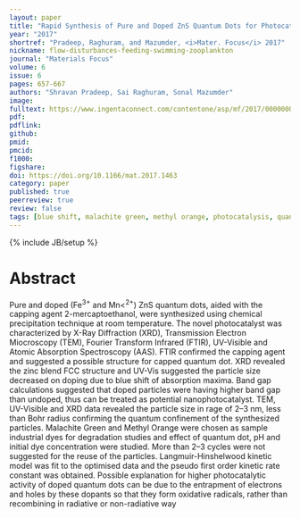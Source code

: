 ```yaml
---
layout: paper
title: "Rapid Synthesis of Pure and Doped ZnS Quantum Dots for Photocatalytic Degradation of Biological Dye Pollutants"
year: "2017"
shortref: "Pradeep, Raghuram, and Mazumder, <i>Mater. Focus</i> 2017"
nickname: flow-disturbances-feeding-swimming-zooplankton
journal: "Materials Focus"
volume: 6
issue: 6
pages: 657-667
authors: "Shravan Pradeep, Sai Raghuram, Sonal Mazumder"
image: 
fulltext: https://www.ingentaconnect.com/contentone/asp/mf/2017/00000006/00000006/art00009
pdf: 
pdflink: 
github: 
pmid: 
pmcid: 
f1000: 
figshare: 
doi: https://doi.org/10.1166/mat.2017.1463
category: paper
published: true
peerreview: true
review: false
tags: [blue shift, malachite green, methyl orange, photocatalysis, quantum confinement, ZnS nanocrystals]
---
```

{% include JB/setup %}

# Abstract 

Pure and doped (Fe<sup>3+</sup> and Mn<<sup>2+</sup>) ZnS quantum dots, aided with the capping agent 2-mercaptoethanol, were synthesized using chemical precipitation technique at room temperature. The novel photocatalyst was characterized by X-Ray Diffraction (XRD), Transmission Electron Miocroscopy (TEM), Fourier Transform Infrared (FTIR), UV-Visible and Atomic Absorption Spectroscopy (AAS). FTIR confirmed the capping agent and suggested a possible structure for capped quantum dot. XRD revealed the zinc blend FCC structure and UV-Vis suggested the particle size decreased on doping due to blue shift of absorption maxima. Band gap calculations suggested that doped particles were having higher band gap than undoped, thus can be treated as potential nanophotocatalyst. TEM, UV-Visible and XRD data revealed the particle size in rage of 2–3 nm, less than Bohr radius confirming the quantum confinement of the synthesized particles. Malachite Green and Methyl Orange were chosen as sample industrial dyes for degradation studies and effect of quantum dot, pH and initial dye concentration were studied. More than 2–3 cycles were not suggested for the reuse of the particles. Langmuir-Hinshelwood kinetic model was fit to the optimised data and the pseudo first order kinetic rate constant was obtained. Possible explanation for higher photocatalytic activity of doped quantum dots can be due to the entrapment of electrons and holes by these dopants so that they form oxidative radicals, rather than recombining in radiative or non-radiative way